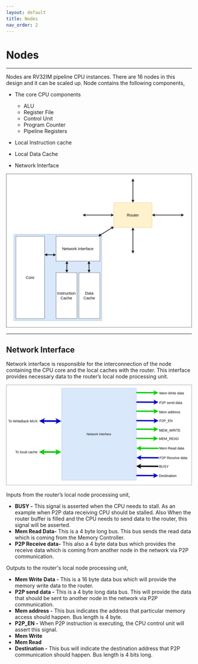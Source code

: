 ```yaml
---
layout: default
title: Nodes
nav_order: 2
---
```


# Nodes

---

Nodes are RV32IM pipeline CPU instances. There are 16 nodes in this design and it can be scaled up. Node contains the following components,

- The core CPU components

  - ALU
  - Register File
  - Control Unit
  - Program Counter
  - Pipeline Registers

- Local Instruction cache

- Local Data Cache

- Network Interface

![Node Structure](./images/nodes/node_structure.png)

---

## Network Interface

Network interface is responsible for the interconnection of the node containing the CPU core and the local caches with the router. This interface provides necessary data to the router’s local node processing unit.

![Network Interface](./images/nodes/network_interface.png)

Inputs from the router’s local node processing unit,

- **BUSY -** This signal is asserted when the CPU needs to stall. As an example when P2P data receiving CPU should be stalled. Also When the router buffer is filled and the CPU needs to send data to the router, this signal will be asserted.
- **Mem Read Data-** This is a 4 byte long bus. This bus sends the read data which is coming from the Memory Controller.
- **P2P Receive data-** This also a 4 byte data bus which provides the receive data which is coming from another node in the network via P2P communication.

Outputs to the router's local node processing unit,

- **Mem Write Data -** This is a 16 byte data bus which will provide the memory write data to the router.
- **P2P send data -** This is a 4 byte long data bus. This will provide the data that should be sent to another node in the network via P2P communication.
- **Mem address -** This bus indicates the address that particular memory access should happen. Bus
  length is 4 byte.
- **P2P_EN -** When P2P instruction is executing, the CPU control unit will assert this signal.
- **Mem Write**
- **Mem Read**
- **Destination -** This bus will indicate the destination address that P2P communication should happen. Bus length is 4 bits long.
